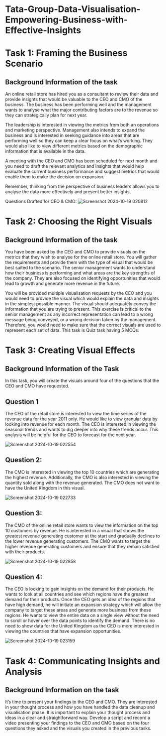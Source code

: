 # Tata-Group-Data-Visualisation-Empowering-Business-with-Effective-Insights




# Task 1: Framing the Business Scenario

## Background Information of the task
An online retail store has hired you as a consultant to review their data and provide insights that would be valuable to the CEO and CMO of the business. The business has been performing well and the management wants to analyse what the major contributing factors are to the revenue so they can strategically plan for next year.

The leadership is interested in viewing the metrics from both an operations and marketing perspective. Management also intends to expand the business and is interested in seeking guidance into areas that are performing well so they can keep a clear focus on what’s working. They would also like to view different metrics based on the demographic information that is available in the data.

A meeting with the CEO and CMO has been scheduled for next month and you need to draft the relevant analytics and insights that would help evaluate the current business performance and suggest metrics that would enable them to make the decision on expansion.

Remember, thinking from the perspective of business leaders allows you to analyse the data more effectively and present better insights.

Questions Drafted for CEO & CMO:
![Screenshot 2024-10-19 020812](https://github.com/user-attachments/assets/f3abdadf-fde8-434d-aa1c-a9c7e76eb5d4)



# Task 2: Choosing the Right Visuals
## Background Information of the task
You have been asked by the CEO and CMO to provide visuals on the metrics that they wish to analyse for the online retail store. You will gather the requirements and provide them with the type of visual that would be best suited to the scenario. The senior management wants to understand how their business is performing and what areas are the key strengths of the company. They are also focused on identifying opportunities that would lead to growth and generate more revenue in the future.

You will be provided multiple visualisation requests by the CEO and you would need to provide the visual which would explain the data and insights in the simplest possible manner. The visual should adequately convey the information that you are trying to present. This exercise is critical to the senior management as any incorrect representation can lead to a wrong message being conveyed, or a wrong decision taken by the management. Therefore, you would need to make sure that the correct visuals are used to represent each set of data.
This task is Quiz task having 5 MCQs.



# Task 3: Creating Visual Effects
## Background Information of the Task
In this task, you will create the visuals around four of the questions that the CEO and CMO have requested. 

## Question 1
The CEO of the retail store is interested to view the time series of the revenue data for the year 2011 only. He would like to view granular data by looking into revenue for each month. The CEO is interested in viewing the seasonal trends and wants to dig deeper into why these trends occur. This analysis will be helpful for the CEO to forecast for the next year.

![Screenshot 2024-10-19 022554](https://github.com/user-attachments/assets/9a80fccd-7700-479c-b68f-4404685eaa1d)

## Question 2:
The CMO is interested in viewing the top 10 countries which are generating the highest revenue. Additionally, the CMO is also interested in viewing the quantity sold along with the revenue generated. The CMO does not want to have the United Kingdom in this visual.

![Screenshot 2024-10-19 022733](https://github.com/user-attachments/assets/17ea5911-e288-483e-af6c-7d423a958d24)

## Question 3: 
The CMO of the online retail store wants to view the information on the top 10 customers by revenue. He is interested in a visual that shows the greatest revenue generating customer at the start and gradually declines to the lower revenue generating customers. The CMO wants to target the higher revenue generating customers and ensure that they remain satisfied with their products.

![Screenshot 2024-10-19 022858](https://github.com/user-attachments/assets/0865340e-10db-4133-a563-df160b89b862)

## Question 4:
The CEO is looking to gain insights on the demand for their products. He wants to look at all countries and see which regions have the greatest demand for their products. Once the CEO gets an idea of the regions that have high demand, he will initiate an expansion strategy which will allow the company to target these areas and generate more business from these regions. He wants to view the entire data on a single view without the need to scroll or hover over the data points to identify the demand. There is no need to show data for the United Kingdom as the CEO is more interested in viewing the countries that have expansion opportunities.

![Screenshot 2024-10-19 023159](https://github.com/user-attachments/assets/871ebf4a-7268-4609-8a6e-98b3650edb91)



# Task 4: Communicating Insights and Analysis
## Background Information on the task
It’s time to present your findings to the CEO and CMO. They are interested in your thought process and how you have handled the data cleanup and visualisation phase. It is important to explain your thought process and ideas in a clear and straightforward way. Develop a script and record a video presenting your findings to the CEO and CMO based on the four questions they asked and the visuals you created in the previous tasks.





